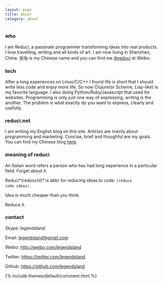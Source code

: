 ```yaml
---
layout: page
title: About
category: about
---
```


### who
I am Reduci, a passinate programmer transforming ideas into real products. I love travelling, writing and all kinds of art. I am now living in Shenzhen, China. 张怡 is my Chinese name and you can find me [@reduci][] at Weibo.

### tech
After a long experiences on Linux/C/C++ I found life is short that I should write less code and enjoy more life. So now Clojure(or Scheme, Lisp-like) is my favorite language. I also doing Python/Ruby/Javascript that used for websites. Programming is only just one way of expressing, writing is the another. The problem is what exactly do you want to express, clearly and usefully.


### reduci.net
I am writing my English blog on this site. Articles are mainly about programming and marketing. Concise, brief and thoughful are my goals. You can find my Chinese blog [here](http://legendsland.wordpress.com).


### meaning of reduci
An Italian word refers a person who has had long experience in a particular field. Forget about it.

Reduci*(redoochi)* is abbr for reducing ideas to code:
<code>(reduce code ideas)</code>.

Idea is much cheaper than you think.

Reduce it.

### contact

Skype: legendsland

Email: legendsland@gmail.com

Weibo: <http://weibo.com/legendsland>

Twitter: <https://twitter.com/legendsland>

Github: <https://github.com/legendsland>

[@reduci]: http://weibo.com/legendsland



{% include themes/default/comment.html %}


